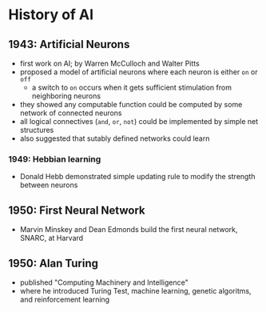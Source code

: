 # History of AI

## 1943: Artificial Neurons

- first work on AI; by Warren McCulloch and Walter Pitts
- proposed a model of artificial neurons where each neuron is either `on` or `off`
  - a switch to `on` occurs when it gets sufficient stimulation from neighboring neurons
- they showed any computable function could be computed by some network of connected neurons
- all logical connectives (`and`, `or`, `not`) could be implemented by simple net structures
- also suggested that sutably defined networks could learn

### 1949: Hebbian learning

- Donald Hebb demonstrated simple updating rule to modify the strength between neurons

## 1950: First Neural Network

- Marvin Minskey and Dean Edmonds build the first neural network, SNARC, at Harvard

## 1950: Alan Turing

- published "Computing Machinery and Intelligence"
- where he introduced Turing Test, machine learning, genetic algoritms, and reinforcement learning
